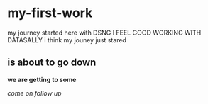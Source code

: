 # my-first-work
my journey started here with DSNG
I FEEL GOOD WORKING WITH DATASALLY 
i think my jouney just stared

## is about to go down
**we are getting to some**

*come on follow up*
